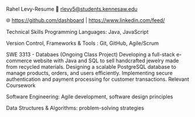 Rahel Levy-Resume
📧 rlevy5@students.kennesaw.edu

🌐 https://github.com/dashboard | https://www.linkedin.com/feed/

Technical Skills
Programming Languages:
Java, JavaScript

Version Control, Frameworks & Tools :
Git, GitHub, Agile/Scrum

SWE 3313 - Databaes (Ongoing Class Project)
Developing a full-stack e-commerce website with Java and SQL to sell handcrafted jewelry made from recycled materials. Designing a scalable PostgreSQL database to manage products, orders, and users efficiently. Implementing secure authentication and payment processing for customer transactions. Relevant Coursework

Software Engineering:
Agile development, software design principles

Data Structures & Algorithms:
problem-solving strategies

